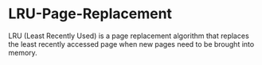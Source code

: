 # LRU-Page-Replacement
LRU (Least Recently Used) is a page replacement algorithm that replaces the least recently accessed page when new pages need to be brought into memory.
